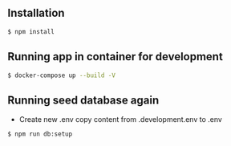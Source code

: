## Installation

```bash
$ npm install
```

## Running app in container for development

```bash
$ docker-compose up --build -V   
```

## Running seed database again
- Create new .env copy content from .development.env to .env

```bash
$ npm run db:setup
```
